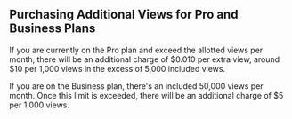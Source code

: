 ## Purchasing Additional Views for Pro and Business Plans

If you are currently on the Pro plan and exceed the allotted views per month, there will be an additional charge of $0.010 per extra view, around $10 per 1,000 views in the excess of 5,000 included views.

If you are on the Business plan, there's an included 50,000 views per month. Once this limit is exceeded, there will be an additional charge of $5 per 1,000 views.